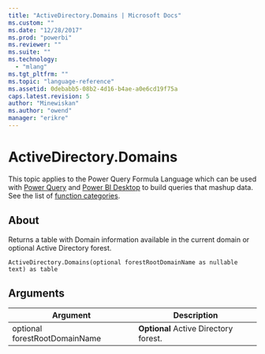 ```yaml
---
title: "ActiveDirectory.Domains | Microsoft Docs"
ms.custom: ""
ms.date: "12/28/2017"
ms.prod: "powerbi"
ms.reviewer: ""
ms.suite: ""
ms.technology: 
  - "mlang"
ms.tgt_pltfrm: ""
ms.topic: "language-reference"
ms.assetid: 0debabb5-08b2-4d16-b4ae-a0e6cd19f75a
caps.latest.revision: 5
author: "Minewiskan"
ms.author: "owend"
manager: "erikre"
---
```

# ActiveDirectory.Domains
This topic applies to the Power Query Formula Language which can be used with [Power Query](https://support.office.com/article/Introduction-to-Microsoft-Power-Query-for-Excel-6E92E2F4-2079-4E1F-BAD5-89F6269CD605) and [Power BI Desktop](http://go.microsoft.com/fwlink/p/?LinkId=618607) to build queries that mashup data. See the list of [function categories](https://msdn.microsoft.com/en-us/library/mt211003.aspx).  
  
## About  
Returns a table with Domain information available in the current domain or optional Active Directory forest.  
  
```  
ActiveDirectory.Domains(optional forestRootDomainName as nullable text) as table  
```  
  
## Arguments  
  
|Argument|Description|  
|------------|---------------|  
|optional forestRootDomainName|**Optional** Active Directory forest.|  
  
